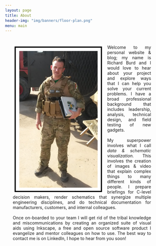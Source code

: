 ```yaml
---
layout: page
title: About
header-img: "img/banners/floor-plan.png"
menu: main
---
```


<style>
  .about-container
  {
    margin: 30px auto;
    width: 90%;
    padding: 8px;
  }

  .portrait
  {
    float: left;
    width: 300px;
    padding: 0 10px 0 0;
  }

  .about-text
  {
    text-align: justify;
  }

</style>

<body>
  <div class="about-container">
    <img class="portrait" src="/img/misc/me.png" alt="">
    <div class="about-text">
      Welcome to my personal website & blog; my name is Richard Burd and I would love to hear about your project and explore ways that I can help you solve your current problems.  I have a broad professional background that includes leadership, analysis, technical design, and field testing of new gadgets.
    </div>
    <br>
    <div class="about-text">
      My superpower involves what I call <i>data & schematic visualization.</i>  This involves the creation of images & video that explain complex things to many different kinds of people.  I prepare briefings for C-level decision makers, render schematics that synergize multiple engineering disciplines,  and do technical documentation for manufacturers, customers, and internal colleagues.  
    </div>
    <br>
    <div class="about-text">
      Once on-boarded to your team I will get rid of the tribal knowledge and miscommunications by creating an organized suite of visual aids using Inkscape, a free and open source software product I evangelize and mentor colleagues on how to use.  The best way to contact me is on LinkedIn, I hope to hear from you soon!
    </div>
  </div>
</body>
